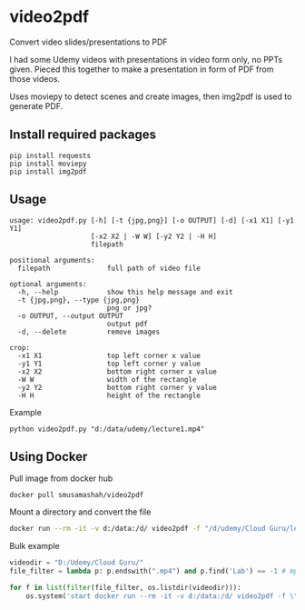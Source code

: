 # video2pdf
Convert video slides/presentations to PDF

I had some Udemy videos with presentations in video form only, no PPTs given. Pieced this together to make a presentation in form of PDF from those videos. 

Uses moviepy to detect scenes and create images, then img2pdf is used to generate PDF.

## Install required packages

```
pip install requests
pip install moviepy
pip install img2pdf
```

## Usage

```
usage: video2pdf.py [-h] [-t {jpg,png}] [-o OUTPUT] [-d] [-x1 X1] [-y1 Y1]
                    [-x2 X2 | -W W] [-y2 Y2 | -H H]
                    filepath

positional arguments:
  filepath              full path of video file

optional arguments:
  -h, --help            show this help message and exit
  -t {jpg,png}, --type {jpg,png}
                        png or jpg?
  -o OUTPUT, --output OUTPUT
                        output pdf
  -d, --delete          remove images

crop:
  -x1 X1                top left corner x value
  -y1 Y1                top left corner y value
  -x2 X2                bottom right corner x value
  -W W                  width of the rectangle
  -y2 Y2                bottom right corner y value
  -H H                  height of the rectangle
```
Example
```
python video2pdf.py "d:/data/udemy/lecture1.mp4"
```

## Using Docker

Pull image from docker hub

```
docker pull smusamashah/video2pdf
```

Mount a directory and convert the file

```bash
docker run --rm -it -v d:/data:/d/ video2pdf -f "/d/udemy/Cloud Guru/lecture1.mp4"
```

Bulk example

```python
videodir = "D:/Udemy/Cloud Guru/"
file_filter = lambda p: p.endswith(".mp4") and p.find('Lab') == -1 # mp4 videos which do not contain the word 'Lab'

for f in list(filter(file_filter, os.listdir(videodir))):
    os.system('start docker run --rm -it -v d:/data:/d/ video2pdf -f \"/d/udemy/Cloud Guru/'+f+'"')
```
